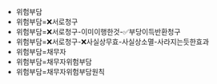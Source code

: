 - 위험부담
- 위험부담=❌서로청구
- 위험부담=❌서로청구-이미이행한것-✅부당이득반환청구
- 위험부담=❌서로청구-❌사실상무효-사실상소멸-사라지는듯한효과
- 위험부담=채무자
- 위험부담=채무자위험부담
- 위험부담=채무자위험부담원칙
